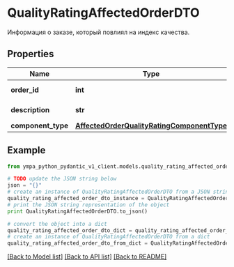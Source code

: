 # QualityRatingAffectedOrderDTO

Информация о заказе, который повлиял на индекс качества.

## Properties
Name | Type | Description | Notes
------------ | ------------- | ------------- | -------------
**order_id** | **int** | Идентификатор заказа. | 
**description** | **str** | Описание проблемы. | 
**component_type** | [**AffectedOrderQualityRatingComponentType**](AffectedOrderQualityRatingComponentType.md) |  | 

## Example

```python
from ympa_python_pydantic_v1_client.models.quality_rating_affected_order_dto import QualityRatingAffectedOrderDTO

# TODO update the JSON string below
json = "{}"
# create an instance of QualityRatingAffectedOrderDTO from a JSON string
quality_rating_affected_order_dto_instance = QualityRatingAffectedOrderDTO.from_json(json)
# print the JSON string representation of the object
print QualityRatingAffectedOrderDTO.to_json()

# convert the object into a dict
quality_rating_affected_order_dto_dict = quality_rating_affected_order_dto_instance.to_dict()
# create an instance of QualityRatingAffectedOrderDTO from a dict
quality_rating_affected_order_dto_from_dict = QualityRatingAffectedOrderDTO.from_dict(quality_rating_affected_order_dto_dict)
```
[[Back to Model list]](../README.md#documentation-for-models) [[Back to API list]](../README.md#documentation-for-api-endpoints) [[Back to README]](../README.md)


